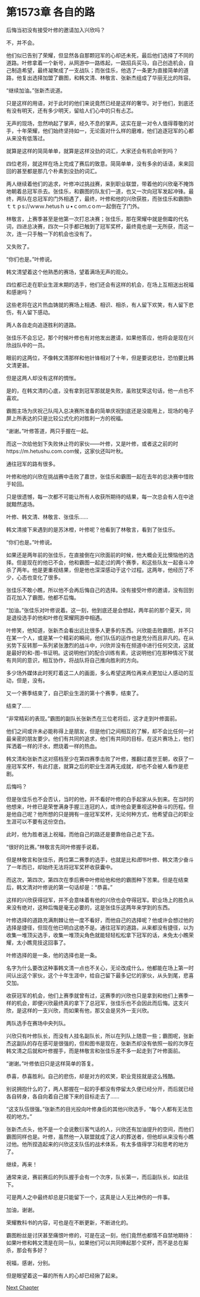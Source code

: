 # 第1573章 各自的路

后悔当初没有接受叶修的邀请加入兴欣吗？

不，并不会。

他们似已告别了荣耀，但显然各自那颗冠军的心却还未死，最后他们选择了不同的道路。叶修拿着一个新号，从网游中一路练起，一路招兵买马，自己创造机会，自己制造希望，最终凝聚成了一支战队；而张佳乐，他选了一条更为直接简单的道路，他复出选择加盟了霸图，和韩文清、林敬言、张新杰组成了华丽无比的阵容。

“继续加油。”张新杰说道。

只是这样的用语，对于此时的他们来说竟然已经是这样的奢华。对于他们，到底还有没有明天，还有多少明天，留给人们心中的只有忐忑。

无声的现场，忽然响起了掌声，经久不息的掌声。这实在是一对令人值得尊敬的对手，十年荣耀，他们始终坚持如一，无论面对什么样的磨难，他们追逐冠军的心都从来没有低落过。

就算是这样的简简单单，就算是这样没劲的词汇，大家还会有机会听到吗？

四位老将，就这样在场上完成了赛后的致意。简简单单，没有多余的话语，来来回回的甚至都是那几个朴素到没劲的词汇。

两人继续着他们的追求，叶修冲过挑战赛，来到职业联盟，带着他的兴欣毫不掩饰地朝着总冠军杀去。张佳乐，和霸图的队友们一道，也又一次向冠军发起冲锋。最终，两队在总冠军的门外相遇了，最终，叶修和他的兴欣获胜，而张佳乐和霸图hｔｔｐs://ｗwｗ.hetusｈｕ•ｃoｍ.cｏm一起倒在了门外。

林敬言，上赛季甚至是他第一次打总决赛；张佳乐，那在荣耀中就是倒霉的代名词，四进总决赛，四次一只手都已触到了冠军奖杯，最终竟也是一无所获，而这一次，连一只手触一下的机会也没有了。

又失败了。

“你们也是。”叶修说。

韩文清望着这个他熟悉的赛场，望着满场无声的观众。

四位都已走在职业生涯末期的选手，他们还会有这样的机会，在场上互相送出祝福和感谢吗？

这些老将在这片热血铸就的赛场上相遇、相识、相杀，有人留下欢笑，有人留下悲伤，有人留下感动。

两人各自走向追逐胜利的道路。

张佳乐不会忘记，那个时候叶修也有对他发出邀请，如果他答应，他将会是现在兴欣战队中的一员。

眼前的这两位，不像韩文清那样和他针锋相对了十年，但是要说悲壮，恐怕要比韩文清更甚。

但是这两人却没有这样的惆怅。

是的，在韩文清的心底，没有拿到冠军那就是失败，虽败犹荣这句话，他一点也不喜欢。

霸图主场为庆祝己队闯入总决赛所准备的简单庆祝到底还是没能用上，现场的电子屏上所表达的只是比较公式化的对胜利一方的祝福。

“谢谢。”叶修答道，两只手握在一起。

而这一次给他划下失败休止符的家伙——叶修，又是叶修，或者这之前的时https://m.hetushu.com.com候，这家伙还叫叶秋。

通往冠军的路有很多。

叶修和他的兴欣在挑战赛中击败了嘉世，张佳乐和霸图一起在去年的总决赛中惜败于轮回。

只是很遗憾，每一次都不可能让所有人收获所期待的结果，每一次总会有人在中途就黯然退场。

叶修、韩文清、林敬言、张佳乐……

韩文清接下来遇到的是苏沐橙，叶修呢？他看到了林敬言，看到了张佳乐。

“你们也是。”叶修说。

如果还是两年前的张佳乐，在直接倒在兴欣面前的时候，他大概会无比懊恼他的选择。但是现在的他已不会，他和霸图一起走过的两个赛季，和这些队友一起奋斗冲杀了两年。他是更重视结果，但是他也深深感动于这个过程。这两年，他经历了不少，心态也变化了很多。

张佳乐不敢小瞧，所以他不会再后悔自己的选择。没有接受叶修的邀请，没有回到百花加入了霸图，他都不后悔。

“加油。”张佳乐对叶修说着。这一刻，他到底还是会想起，两年前的那个夏天，同是退役选手的他和叶修在荣耀网游中相遇。

叶修笑，他知道，张新杰会看出远比很多人更多的东西。兴欣能击败霸图，并不只在某一个人，或是某一个精彩的瞬间，他们队伍的运作也是充分而且非凡的。在从劣势下反转那一系列紧张激烈的战斗中，兴欣并没有在频道中进行任何交流，这就是最好的和-图-书证明。这说明他们的配合训练有素，这说明他们在那种情况下就有共同的意识，相互协作，将战队将自己推向胜利的方向。

多少场外媒体此时死盯着这二人的画面，多么希望这两位再来点更加让人感动的互动，但是，没有。

又一个赛季结束了，自己职业生涯的第十个赛季，结束了。

结束了……

“非常精彩的表现。”霸图的副队长张新杰在三位老将后，这才走到叶修面前。

他们之间或许未必能称得上是朋友，但是他们之间相互的了解，却不会比任何一对最亲密的朋友要少。他们有共同的追求，他们有共同的目标，在这片赛场上，他们挥洒着一样的汗水，燃烧着一样的热血。

韩文清和张新杰这对搭档至少在第四赛季击败了叶修，推翻过嘉世王朝，收获了一座冠军奖杯，有此打底，就算之后的职业生涯再无成就，却也不会被人看作是悲剧。

后悔吗？

但是张佳乐也不会否认，当时的他，并不看好叶修的白手起家从头到来。在当时的他想来，叶修已是荣誉满身手握三连冠的人，或许他会更重视这种奋斗的历程。但是他自己呢？他所想的只是拥有一座冠军奖杯，无论何种方式，他希望自己的职业生涯可以不要有这份空白。

此时，他为胜者送上祝福，而他自己的路还是要靠他自己走下去。

“很好的比赛。”林敬言先同叶修握手说着。

但是林敬言和张佳乐，两位第二赛季的选手，也就是比和*图*书叶修、韩文清少奋斗了一年而已，却始终无法将冠军奖杯收获囊中。

而这次，第四次，第四次在季后赛中叶修给他和他的霸图种下苦果。但是在结束后，韩文清对叶修说的第一句话却是：“恭喜。”

这样的兴欣获得冠军，并不会意味着有他的兴欣也会夺得冠军。职业场上的胜负从来没有绝对，这种后悔是毫无必要的，这是张佳乐这两年来学到的东西。

叶修选择的道路充满荆棘让他一度不看好，而他自己的选择呢？他或许会想过他的选择是捷径，但现在他已明白这绝不是。通往冠军的道路，从来都没有捷径，以为收集一堆顶尖选手，收集一堆顶尖角色就能轻轻松松拿下冠军的话，未免太小瞧荣耀，太小瞧竞技这回事了。

叶修选择的是一条，他的选择也是一条。

名字为什么要改这种事韩文清一点也不关心，无论改成什么，他都能在场上第一时间认出这个家伙，这个十年生涯中，给自己留下最多记忆的家伙，从头到尾，悲喜交加。

收获冠军的机会，他们上赛季就曾有过，这赛季的兴欣也只是拿到和他们上赛季一样的机会，即便兴欣最终真的拿下了总冠军，张佳乐也不会因此而后悔。这支兴欣，是这样的一支兴欣，而如果有他，那又会是另外一支兴欣。

两队选手在赛场中央列队。

兴欣只有叶修队长，而没有人挂名副队长，所以在列队上随意一些；霸图呢，张新杰这副队的存在感可是很强的，但和图书是现在，张新杰却没有依照一般的次序在韩文清之后就和叶修握手，而是林敬言和张佳乐差不多一起走到了叶修面前。

“谢谢。”叶修依旧只是这样简单的答复。

恭喜，恭喜胜利。自己的悲伤，却是对方的欢笑，职业竞技就是这么残酷。

别说拥抱什么的了，两人那握在一起的手都没有停留太久便已经分开，而后就已经各自转身，各自向着自己接下来的目标走去了……

“这支队伍很强。”张新杰的目光投向叶修身后的其他兴欣选手，“每个人都有无法忽视的地方。”

张新杰点头，他不是一个会说敷衍客气话的人，兴欣还有加油提升的空间，而他们霸图同样也是。叶修，虽然他一入联盟就成了这人的葬送者，但他却从来没有小瞧过他。他所捏造起来的兴欣这支队伍的战术体系，有太多值得学习和思考的地方了。

继续，再来！

通常来说，赛前赛后的列队握手会有一个次序，队长第一，而后副队长，如此往下。

可是两人之中最终却总是只能留下一个，这真是让人无比神伤的一件事。

加油，谢谢。

荣耀教科书的内容，可也是在不断更新，不断进化的。

霸图粉丝是讨厌甚至痛恨叶修的，可是在这一刻，他们竟然也都情不自禁地期待：如果叶修和韩文清是在同一队，如果他们可以共同捧起那个奖杯，而不是总在厮杀，那会有多好？

祝福，感谢，分别。

但是眼望着这一幕的所有人的心却已经揪了起来。



[Next Chapter](%E7%AC%AC1574%E7%AB%A0%20%E5%AE%9E%E5%9C%A8%E7%9A%84%E5%88%86%E6%9E%90.md)